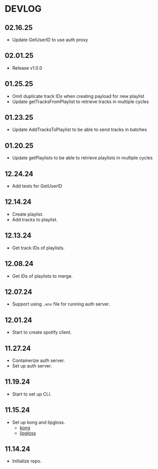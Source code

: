 # DEVLOG

## 02.16.25

- Update GetUserID to use auth proxy

## 02.01.25

- Release v1.0.0

## 01.25.25

- Omit duplicate track IDs when creating payload for new playlist
- Update getTracksFromPlaylist to retrieve tracks in multiple cycles

## 01.23.25

- Update AddTracksToPlaylist to be able to send tracks in batches

## 01.20.25

- Update getPlaylists to be able to retrieve playlists in multiple cycles

## 12.24.24

- Add tests for GetUserID

## 12.14.24

- Create playlist.
- Add tracks to playlist.

## 12.13.24

- Get track IDs of playlists.

## 12.08.24

- Get IDs of playlists to merge.

## 12.07.24

- Support using `.env` file for running auth server.

## 12.01.24

- Start to create spotify client.

## 11.27.24

- Containerize auth server.
- Set up auth server.

## 11.19.24

- Start to set up CLI.

## 11.15.24

- Set up kong and lipgloss.
  - [kong](https://github.com/alecthomas/kong)
  - [lipgloss](https://github.com/charmbracelet/lipgloss)

## 11.14.24

- Initialize repo.
